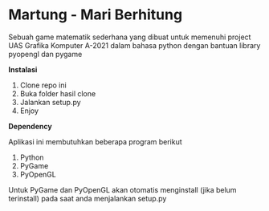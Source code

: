 # Martung - Mari Berhitung
Sebuah game matematik sederhana yang dibuat untuk memenuhi project UAS Grafika Komputer A-2021 dalam bahasa python dengan bantuan library pyopengl dan pygame

**Instalasi**
1. Clone repo ini
2. Buka folder hasil clone
3. Jalankan setup.py
4. Enjoy

**Dependency**

Aplikasi ini membutuhkan beberapa program berikut
1. Python
2. PyGame
3. PyOpenGL

Untuk PyGame dan PyOpenGL akan otomatis menginstall (jika belum terinstall) pada saat anda menjalankan setup.py